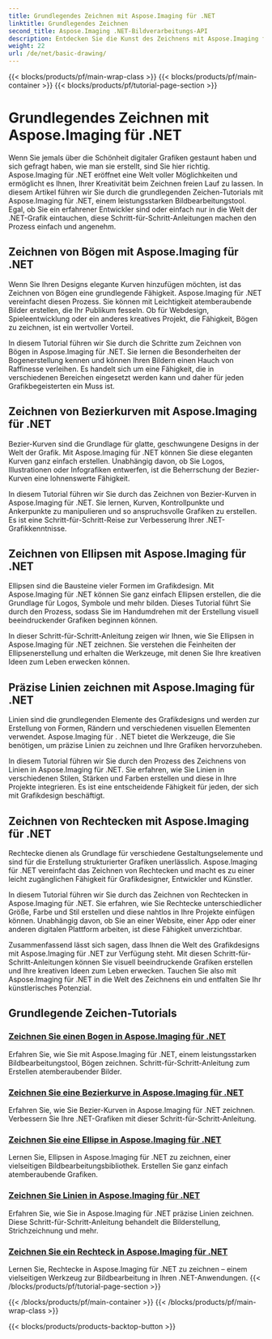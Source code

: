 ```yaml
---
title: Grundlegendes Zeichnen mit Aspose.Imaging für .NET
linktitle: Grundlegendes Zeichnen
second_title: Aspose.Imaging .NET-Bildverarbeitungs-API
description: Entdecken Sie die Kunst des Zeichnens mit Aspose.Imaging für .NET. Erstellen Sie atemberaubende Bilder mit Schritt-für-Schritt-Anleitungen zu Bögen, Bézier-Kurven, Ellipsen, Linien und Rechtecken.
weight: 22
url: /de/net/basic-drawing/
---
```


{{< blocks/products/pf/main-wrap-class >}}
{{< blocks/products/pf/main-container >}}
{{< blocks/products/pf/tutorial-page-section >}}

# Grundlegendes Zeichnen mit Aspose.Imaging für .NET


Wenn Sie jemals über die Schönheit digitaler Grafiken gestaunt haben und sich gefragt haben, wie man sie erstellt, sind Sie hier richtig. Aspose.Imaging für .NET eröffnet eine Welt voller Möglichkeiten und ermöglicht es Ihnen, Ihrer Kreativität beim Zeichnen freien Lauf zu lassen. In diesem Artikel führen wir Sie durch die grundlegenden Zeichen-Tutorials mit Aspose.Imaging für .NET, einem leistungsstarken Bildbearbeitungstool. Egal, ob Sie ein erfahrener Entwickler sind oder einfach nur in die Welt der .NET-Grafik eintauchen, diese Schritt-für-Schritt-Anleitungen machen den Prozess einfach und angenehm.

## Zeichnen von Bögen mit Aspose.Imaging für .NET

Wenn Sie Ihren Designs elegante Kurven hinzufügen möchten, ist das Zeichnen von Bögen eine grundlegende Fähigkeit. Aspose.Imaging für .NET vereinfacht diesen Prozess. Sie können mit Leichtigkeit atemberaubende Bilder erstellen, die Ihr Publikum fesseln. Ob für Webdesign, Spieleentwicklung oder ein anderes kreatives Projekt, die Fähigkeit, Bögen zu zeichnen, ist ein wertvoller Vorteil.

In diesem Tutorial führen wir Sie durch die Schritte zum Zeichnen von Bögen in Aspose.Imaging für .NET. Sie lernen die Besonderheiten der Bogenerstellung kennen und können Ihren Bildern einen Hauch von Raffinesse verleihen. Es handelt sich um eine Fähigkeit, die in verschiedenen Bereichen eingesetzt werden kann und daher für jeden Grafikbegeisterten ein Muss ist.

## Zeichnen von Bezierkurven mit Aspose.Imaging für .NET

Bezier-Kurven sind die Grundlage für glatte, geschwungene Designs in der Welt der Grafik. Mit Aspose.Imaging für .NET können Sie diese eleganten Kurven ganz einfach erstellen. Unabhängig davon, ob Sie Logos, Illustrationen oder Infografiken entwerfen, ist die Beherrschung der Bezier-Kurven eine lohnenswerte Fähigkeit.

In diesem Tutorial führen wir Sie durch das Zeichnen von Bezier-Kurven in Aspose.Imaging für .NET. Sie lernen, Kurven, Kontrollpunkte und Ankerpunkte zu manipulieren und so anspruchsvolle Grafiken zu erstellen. Es ist eine Schritt-für-Schritt-Reise zur Verbesserung Ihrer .NET-Grafikkenntnisse.

## Zeichnen von Ellipsen mit Aspose.Imaging für .NET

Ellipsen sind die Bausteine vieler Formen im Grafikdesign. Mit Aspose.Imaging für .NET können Sie ganz einfach Ellipsen erstellen, die die Grundlage für Logos, Symbole und mehr bilden. Dieses Tutorial führt Sie durch den Prozess, sodass Sie im Handumdrehen mit der Erstellung visuell beeindruckender Grafiken beginnen können.

In dieser Schritt-für-Schritt-Anleitung zeigen wir Ihnen, wie Sie Ellipsen in Aspose.Imaging für .NET zeichnen. Sie verstehen die Feinheiten der Ellipsenerstellung und erhalten die Werkzeuge, mit denen Sie Ihre kreativen Ideen zum Leben erwecken können.

## Präzise Linien zeichnen mit Aspose.Imaging für .NET

Linien sind die grundlegenden Elemente des Grafikdesigns und werden zur Erstellung von Formen, Rändern und verschiedenen visuellen Elementen verwendet. Aspose.Imaging für . .NET bietet die Werkzeuge, die Sie benötigen, um präzise Linien zu zeichnen und Ihre Grafiken hervorzuheben.

In diesem Tutorial führen wir Sie durch den Prozess des Zeichnens von Linien in Aspose.Imaging für .NET. Sie erfahren, wie Sie Linien in verschiedenen Stilen, Stärken und Farben erstellen und diese in Ihre Projekte integrieren. Es ist eine entscheidende Fähigkeit für jeden, der sich mit Grafikdesign beschäftigt.

## Zeichnen von Rechtecken mit Aspose.Imaging für .NET

Rechtecke dienen als Grundlage für verschiedene Gestaltungselemente und sind für die Erstellung strukturierter Grafiken unerlässlich. Aspose.Imaging für .NET vereinfacht das Zeichnen von Rechtecken und macht es zu einer leicht zugänglichen Fähigkeit für Grafikdesigner, Entwickler und Künstler.

In diesem Tutorial führen wir Sie durch das Zeichnen von Rechtecken in Aspose.Imaging für .NET. Sie erfahren, wie Sie Rechtecke unterschiedlicher Größe, Farbe und Stil erstellen und diese nahtlos in Ihre Projekte einfügen können. Unabhängig davon, ob Sie an einer Website, einer App oder einer anderen digitalen Plattform arbeiten, ist diese Fähigkeit unverzichtbar.

Zusammenfassend lässt sich sagen, dass Ihnen die Welt des Grafikdesigns mit Aspose.Imaging für .NET zur Verfügung steht. Mit diesen Schritt-für-Schritt-Anleitungen können Sie visuell beeindruckende Grafiken erstellen und Ihre kreativen Ideen zum Leben erwecken. Tauchen Sie also mit Aspose.Imaging für .NET in die Welt des Zeichnens ein und entfalten Sie Ihr künstlerisches Potenzial.
## Grundlegende Zeichen-Tutorials
### [Zeichnen Sie einen Bogen in Aspose.Imaging für .NET](./draw-arc/)
Erfahren Sie, wie Sie mit Aspose.Imaging für .NET, einem leistungsstarken Bildbearbeitungstool, Bögen zeichnen. Schritt-für-Schritt-Anleitung zum Erstellen atemberaubender Bilder.
### [Zeichnen Sie eine Bezierkurve in Aspose.Imaging für .NET](./draw-bezier-curve/)
Erfahren Sie, wie Sie Bezier-Kurven in Aspose.Imaging für .NET zeichnen. Verbessern Sie Ihre .NET-Grafiken mit dieser Schritt-für-Schritt-Anleitung.
### [Zeichnen Sie eine Ellipse in Aspose.Imaging für .NET](./draw-ellipse/)
Lernen Sie, Ellipsen in Aspose.Imaging für .NET zu zeichnen, einer vielseitigen Bildbearbeitungsbibliothek. Erstellen Sie ganz einfach atemberaubende Grafiken.
### [Zeichnen Sie Linien in Aspose.Imaging für .NET](./draw-lines/)
Erfahren Sie, wie Sie in Aspose.Imaging für .NET präzise Linien zeichnen. Diese Schritt-für-Schritt-Anleitung behandelt die Bilderstellung, Strichzeichnung und mehr.
### [Zeichnen Sie ein Rechteck in Aspose.Imaging für .NET](./draw-rectangle/)
Lernen Sie, Rechtecke in Aspose.Imaging für .NET zu zeichnen – einem vielseitigen Werkzeug zur Bildbearbeitung in Ihren .NET-Anwendungen.
{{< /blocks/products/pf/tutorial-page-section >}}

{{< /blocks/products/pf/main-container >}}
{{< /blocks/products/pf/main-wrap-class >}}

{{< blocks/products/products-backtop-button >}}
